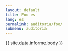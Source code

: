 ```yaml
---
layout: default
title: Foo es
lang: es
permalink: auditoria/foo/
submenu: auditoria
---
```


{{ site.data.informe.body }}
